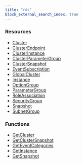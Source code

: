 ```yaml
---
title: "rds"
block_external_search_index: true
---
```


<!-- WARNING: this file was generated by Pulumi Docs Generator. -->
<!-- Do not edit by hand unless you're certain you know what you are doing! -->

<h3>Resources</h3>
<ul class="api">
    <li><a href="cluster"><span class="symbol resource"></span>Cluster</a></li>
    <li><a href="clusterendpoint"><span class="symbol resource"></span>ClusterEndpoint</a></li>
    <li><a href="clusterinstance"><span class="symbol resource"></span>ClusterInstance</a></li>
    <li><a href="clusterparametergroup"><span class="symbol resource"></span>ClusterParameterGroup</a></li>
    <li><a href="clustersnapshot"><span class="symbol resource"></span>ClusterSnapshot</a></li>
    <li><a href="eventsubscription"><span class="symbol resource"></span>EventSubscription</a></li>
    <li><a href="globalcluster"><span class="symbol resource"></span>GlobalCluster</a></li>
    <li><a href="instance"><span class="symbol resource"></span>Instance</a></li>
    <li><a href="optiongroup"><span class="symbol resource"></span>OptionGroup</a></li>
    <li><a href="parametergroup"><span class="symbol resource"></span>ParameterGroup</a></li>
    <li><a href="roleassociation"><span class="symbol resource"></span>RoleAssociation</a></li>
    <li><a href="securitygroup"><span class="symbol resource"></span>SecurityGroup</a></li>
    <li><a href="snapshot"><span class="symbol resource"></span>Snapshot</a></li>
    <li><a href="subnetgroup"><span class="symbol resource"></span>SubnetGroup</a></li>
</ul>

<h3>Functions</h3>
<ul class="api">
    <li><a href="getcluster"><span class="symbol datasource"></span>GetCluster</a></li>
    <li><a href="getclustersnapshot"><span class="symbol datasource"></span>GetClusterSnapshot</a></li>
    <li><a href="geteventcategories"><span class="symbol datasource"></span>GetEventCategories</a></li>
    <li><a href="getinstance"><span class="symbol datasource"></span>GetInstance</a></li>
    <li><a href="getsnapshot"><span class="symbol datasource"></span>GetSnapshot</a></li>
</ul>

